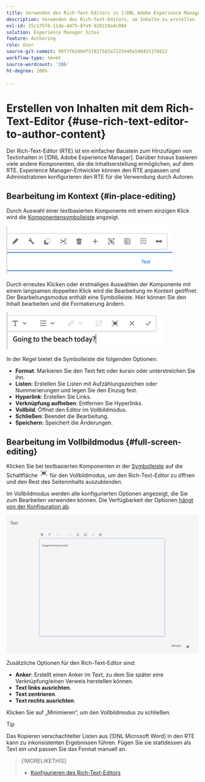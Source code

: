 ```yaml
---
title: Verwenden des Rich-Text-Editors in [!DNL Adobe Experience Manager] , um Inhalte zu erstellen.
description: Verwenden des Rich-Text-Editors, um Inhalte zu erstellen [!DNL Experience Manager] .
exl-id: 15c175f8-11de-4475-87a9-920219a4c004
solution: Experience Manager Sites
feature: Authoring
role: User
source-git-commit: 90f7f6209df5f837583a7225940a5984551f6622
workflow-type: tm+mt
source-wordcount: '286'
ht-degree: 100%

---
```


# Erstellen von Inhalten mit dem Rich-Text-Editor {#use-rich-text-editor-to-author-content}

Der Rich-Text-Editor (RTE) ist ein einfacher Baustein zum Hinzufügen von Textinhalten in [!DNL Adobe Experience Manager]. Darüber hinaus basieren viele andere Komponenten, die die Inhaltserstellung ermöglichen, auf dem RTE. Experience Manager-Entwickler können den RTE anpassen und Administratoren konfigurieren den RTE für die Verwendung durch Autoren.

## Bearbeitung im Kontext {#in-place-editing}

Durch Auswahl einer textbasierten Komponente mit einem einzigen Klick wird die [Komponentensymbolleiste](/help/sites-cloud/authoring/page-editor/editor-side-panel.md#components-browser) angzeigt.

![Die Komponentensymbolleiste](/help/sites-cloud/authoring/assets/editing-component-toolbar.png)

Durch erneutes Klicken oder erstmaliges Auswählen der Komponente mit einem langsamen doppelten Klick wird die Bearbeitung im Kontext geöffnet. Der Bearbeitungsmodus enthält eine Symbolleiste. Hier können Sie den Inhalt bearbeiten und die Formatierung ändern.

![Bearbeiten im Kontext mit dem RTE](/help/sites-cloud/authoring/assets/rte-in-place-editing.png)

In der Regel bietet die Symbolleiste die folgenden Optionen:

* **Format**: Markieren Sie den Text fett oder kursiv oder unterstreichen Sie ihn.
* **Listen**: Erstellen Sie Listen mit Aufzählungszeichen oder Nummerierungen und legen Sie den Einzug fest.
* **Hyperlink**: Erstellen Sie Links.
* **Verknüpfung aufheben**: Entfernen Sie Hyperlinks.
* **Vollbild**: Öffnet den Editor im Vollbildmodus.
* **Schließen**: Beendet die Bearbeitung.
* **Speichern**: Speichert die Änderungen.

## Bearbeitung im Vollbildmodus {#full-screen-editing}

Klicken Sie bei textbasierten Komponenten in der [Symbolleiste](/help/sites-cloud/authoring/page-editor/editor-side-panel.md#components-browser) auf die Schaltfläche ![RTE-Vollbild](/help/sites-cloud/authoring/assets/editing-full-screen.png) für den Vollbildmodus, um den Rich-Text-Editor zu öffnen und den Rest des Seiteninhalts auszublenden.

Im Vollbildmodus werden alle konfigurierten Optionen angezeigt, die Sie zum Bearbeiten verwenden können. Die Verfügbarkeit der Optionen [hängt von der Konfiguration ab](/help/implementing/developing/extending/rich-text-editor.md).

![RTE im Vollbildmodus](/help/sites-cloud/authoring/assets/rte-full-screen.png)

Zusätzliche Optionen für den Rich-Text-Editor sind:

* **Anker**: Erstellt einen Anker im Text, zu dem Sie später eine Verknüpfung/einen Verweis herstellen können.
* **Text links ausrichten**.
* **Text zentrieren**.
* **Text rechts ausrichten**.

Klicken Sie auf „Minimieren“, um den Vollbildmodus zu schließen.

>[!TIP]
>
>Das Kopieren verschachtelter Listen aus [!DNL Microsoft Word] in den RTE kann zu inkonsistenten Ergebnissen führen. Fügen Sie sie stattdessen als Text ein und passen Sie das Format manuell an.

>[!MORELIKETHIS]
>
>* [Konfigurieren des Rich-Text-Editors](/help/implementing/developing/extending/rich-text-editor.md)
